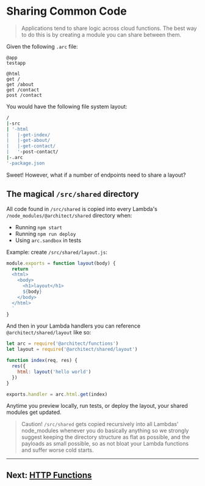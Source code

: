 # Sharing Common Code

> Applications tend to share logic across cloud functions. The best way to do this is by creating a module you can share between them. 

Given the following `.arc` file:

```arc
@app
testapp

@html
get /
get /about
get /contact
post /contact
```

You would have the following file system layout:

```bash
/
|-src
| '-html
|   |-get-index/
|   |-get-about/
|   |-get-contact/
|   '-post-contact/
|-.arc
'-package.json
```

Sweet! However, what if a number of endpoints need to share a layout?

## The magical `/src/shared` directory

All code found in `/src/shared` is copied into every Lambda's `/node_modules/@architect/shared` directory when:

- Running `npm start`
- Running `npm run deploy`
- Using `arc.sandbox` in tests 

Example: create `/src/shared/layout.js`:

```javascript
module.exports = function layout(body) {
  return `
  <html>
    <body>
      <h1>layout</h1>
      ${body}
    </body>
  </html>
  `
}
```

And then in your Lambda handlers you can reference `@architect/shared/layout` like so:

```javascript
let arc = require('@architect/functions')
let layout = require('@architect/shared/layout')

function index(req, res) {
  res({
    html: layout('hello world')
  })
}

exports.handler = arc.html.get(index)
```

Anytime you preview locally, run tests, or deploy the layout, your shared modules get updated. 

> Caution! `/src/shared` gets copied recursively into all Lambdas' node_modules whenever you do basically anything so we strongly suggest keeping the directory structure as flat as possible, and the payloads as small possible, so as not bloat your Lambda functions and suffer worse cold starts.

---

## Next: [HTTP Functions](/guides/http)
